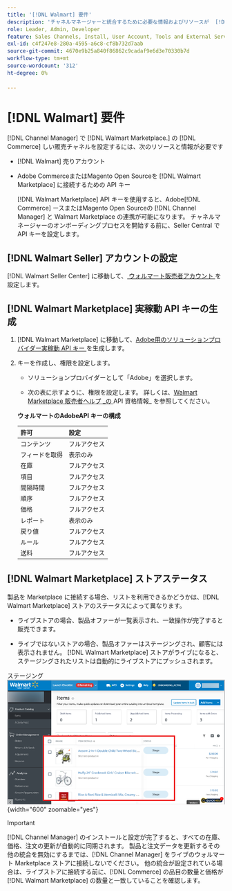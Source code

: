 ```yaml
---
title: '[!DNL Walmart] 要件'
description: 'チャネルマネージャーと統合するために必要な情報およびリソースが  [!DNL Walmart Marketplace] っていることを確認します。'
role: Leader, Admin, Developer
feature: Sales Channels, Install, User Account, Tools and External Services
exl-id: c4f247e8-280a-4595-a6c8-cf8b732d7aab
source-git-commit: 4670e9b25a840f86862c9cadaf9e6d3e70330b7d
workflow-type: tm+mt
source-wordcount: '312'
ht-degree: 0%

---
```


# [!DNL Walmart] 要件

[!DNL Channel Manager] で [!DNL Walmart Marketplace.] の [!DNL Commerce] しい販売チャネルを設定するには、次のリソースと情報が必要です

* [!DNL Walmart] 売りアカウント

* Adobe CommerceまたはMagento Open Sourceを [!DNL Walmart Marketplace] に接続するための API キー

  [!DNL Walmart Marketplace] API キーを使用すると、Adobe[!DNL Commerce] ースまたはMagento Open Sourceの [!DNL Channel Manager] と Walmart Marketplace の連携が可能になります。 チャネルマネージャーのオンボーディングプロセスを開始する前に、Seller Central で API キーを設定します。

## [!DNL Walmart Seller] アカウントの設定

[!DNL Walmart Seller Center] に移動して、[ ウォルマート販売者アカウント ](https://seller.walmart.com/signup?q=&amp;origin=solution_provider&amp;src=0014M00001zivMp) を設定します。

## [!DNL Walmart Marketplace] 実稼動 API キーの生成

1. [!DNL Walmart Marketplace] に移動して、[Adobe用のソリューションプロバイダー実稼動 API キー ](https://developer.walmart.com/#preloginModal?redirectUri=https%3A%2F%2Fdeveloper.walmart.com%2Faccount%2FgenerateKey) を生成します。

1. キーを作成し、権限を設定します。

   * ソリューションプロバイダーとして「Adobe」を選択します。

   * 次の表に示すように、権限を設定します。 詳しくは、[Walmart Marketplace 販売者ヘルプ _の ](https://sellerhelp.walmart.com/seller/s/guide?article=000006422)API 資格情報_ を参照してください。

   **ウォルマートのAdobeAPI キーの構成**

   | **許可** | **設定** |
   |----------------|-------------|
   | コンテンツ | フルアクセス |
   | フィードを取得 | 表示のみ |
   | 在庫 | フルアクセス |
   | 項目 | フルアクセス |
   | 間隔時間 | フルアクセス |
   | 順序 | フルアクセス |
   | 価格 | フルアクセス |
   | レポート | 表示のみ |
   | 戻り値 | フルアクセス |
   | ルール | フルアクセス |
   | 送料 | フルアクセス |

## [!DNL Walmart Marketplace] ストアステータス

製品を Marketplace に接続する場合、リストを利用できるかどうかは、[!DNL Walmart Marketplace] ストアのステータスによって異なります。

* ライブストアの場合、製品オファーが一覧表示され、一致操作が完了すると販売できます。

* ライブではないストアの場合、製品オファーはステージングされ、顧客には表示されません。 [!DNL Walmart Marketplace] ストアがライブになると、ステージングされたリストは自動的にライブストアにプッシュされます。

ステージング ![[!DNL Walmart Seller Central] れた製品 ](assets/walmart-seller-central-staged.png){width="600" zoomable="yes"}

>[!IMPORTANT]
>
>[!DNL Channel Manager] のインストールと設定が完了すると、すべての在庫、価格、注文の更新が自動的に同期されます。 製品と注文データを更新するその他の統合を無効にするまでは、[!DNL Channel Manager] をライブのウォルマート Marketplace ストアに接続しないでください。 他の統合が設定されている場合は、ライブストアに接続する前に、[!DNL Commerce] の品目の数量と価格が [!DNL Walmart Marketplace] の数量と一致していることを確認します。

